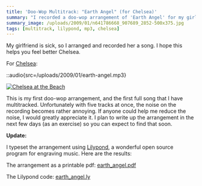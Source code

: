 ```yaml
---
title: 'Doo-Wop Multitrack: "Earth Angel" (for Chelsea)'
summary: "I recorded a doo-wop arrangement of 'Earth Angel' for my girlfriend Chelsea."
summary_image: /uploads/2009/01/n641786668_907689_2852-500x375.jpg
tags: [multitrack, lilypond, mp3, chelsea]
---
```


My girlfriend is sick, so I arranged and recorded her a song. I hope this helps you feel better Chelsea.

For [Chelsea](http://www.chelseahollow.com):

::audio{src=/uploads/2009/01/earth-angel.mp3}

[![Chelsea at the Beach](/uploads/2009/01/n641786668_907689_2852-500x375.jpg "beach_chelea")](/uploads/2009/01/n641786668_907689_2852.jpg)

This is my first doo-wop arrangement, and the first full song that I have multitracked. Unfortunately with five tracks at once, the noise on the recording becomes rather annoying. If anyone could help me reduce the noise, I would greatly appreciate it. I plan to write up the arrangement in the next few days (as an exercise) so you can expect to find that soon.

**Update:**

I typeset the arrangement using [Lilypond](http://lilypond.org/web/), a wonderful open source program for engraving music. Here are the results:

The arrangement as a printable pdf: [earth_angel.pdf](/uploads/2009/01/earth_angel.pdf)

The Lilypond code: [earth_angel.ly](/uploads/2009/01/earth_angel.ly)
